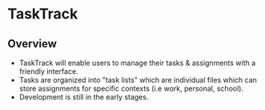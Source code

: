 # TaskTrack

## Overview
* TaskTrack will enable users to manage their tasks & assignments with a friendly interface.
* Tasks are organized into "task lists" which are individual files which can store assignments for specific contexts (i.e work, personal, school).
* Development is still in the early stages.
